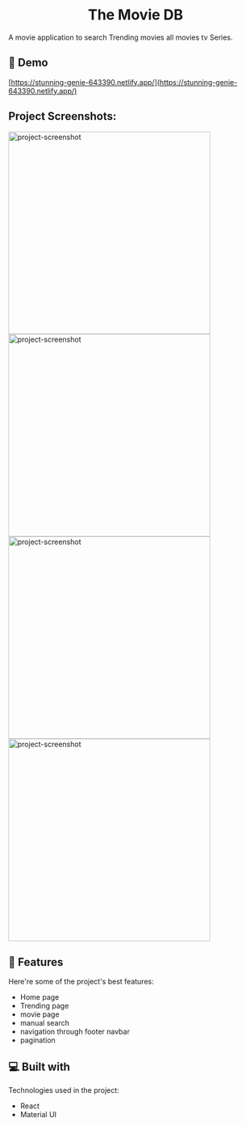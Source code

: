 <h1 align="center" id="title">The Movie DB</h1>

<p id="description">A movie application to search Trending movies all movies tv Series.</p>

<h2>🚀 Demo</h2>

[https://stunning-genie-643390.netlify.app/](https://stunning-genie-643390.netlify.app/)

<h2>Project Screenshots:</h2>

<img src="https://i.postimg.cc/ZKhznYyf/Screenshot-from-2022-04-25-20-12-48.png" alt="project-screenshot" width="400" height="400/">
<br/>
<img src="https://i.postimg.cc/qqsYynC1/Screenshot-from-2022-04-25-20-13-12.png" alt="project-screenshot" width="400" height="400/">
<br/>
<img src="https://i.postimg.cc/7L5WXj2G/Screenshot-from-2022-04-25-20-13-48.png" alt="project-screenshot" width="400" height="400/">
<br/>
<img src="https://i.postimg.cc/dVxW7nxq/Screenshot-from-2022-04-25-20-15-23.png" alt="project-screenshot" width="400" height="400/">

  
  
<h2>🧐 Features</h2>

Here're some of the project's best features:

*   Home page
*   Trending page
*   movie page
*   manual search
*   navigation through footer navbar
*   pagination

  
  
<h2>💻 Built with</h2>

Technologies used in the project:

*   React
*   Material UI
